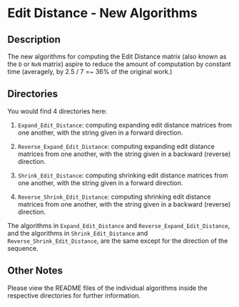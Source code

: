 # Edit Distance - New Algorithms

## Description

The new algorithms for computing the Edit Distance matrix (also known as the `D` or `NxN` matrix) aspire to reduce the amount of computation by constant time (averagely, by 2.5 / 7 =~ 36% of the original work.)

## Directories

You would find 4 directories here:

1. `Expand_Edit_Distance`: computing expanding edit distance matrices from one another, with the string given in a forward direction.

2. `Reverse_Expand_Edit_Distance`: computing expanding edit distance matrices from one another, with the string given in a backward (reverse) direction.

3. `Shrink_Edit_Distance`: computing shrinking edit distance matrices from one another, with the string given in a forward direction.

2. `Reverse_Shrink_Edit_Distance`: computing shrinking edit distance matrices from one another, with the string given in a backward (reverse) direction.

The algorithms in `Expand_Edit_Distance` and `Reverse_Expand_Edit_Distance`, and the algorithms in `Shrink_Edit_Distance` and `Reverse_Shrink_Edit_Distance`, are the same except for the direction of the sequence.

## Other Notes

Please view the README files of the individual algorithms inside the respective directories for further information.